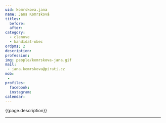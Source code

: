 ```yaml
---
uid: komrskova.jana
name: Jana Komrsková
titles:
  before: 
  after:
category:
  - clenove
  - kandidat-obec 
ordpms: 2
description: 
profession: 
img: people/komrskova-jana.gif
mail:
 - jana.komrskova@pirati.cz
mob:
 - 
profiles:
  facebook: 
  instagram: 
calendar: 
---
```


{{page.description}}



---
